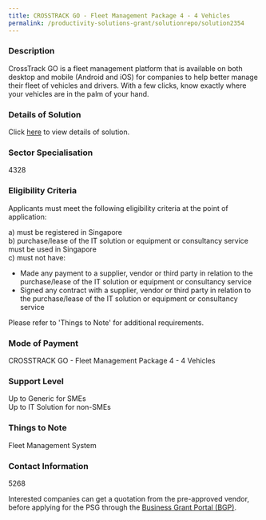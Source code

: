 ```yaml
---
title: CROSSTRACK GO - Fleet Management Package 4 - 4 Vehicles
permalink: /productivity-solutions-grant/solutionrepo/solution2354
---
```


### Description

CrossTrack GO is a fleet management platform that is available on both desktop and mobile (Android and iOS) for companies to help better manage their fleet of vehicles and drivers. With a few clicks, know exactly where your vehicles are in the palm of your hand.

### Details of Solution

Click <a href='CROSSTRACK PTE LTD' target='_blank' rel='noopener'>here</a> to view details of solution.

### Sector Specialisation

 4328 

### Eligibility Criteria

Applicants must meet the following eligibility criteria at the point of application:

a) must be registered in Singapore <br>
b) purchase/lease of the IT solution or equipment or consultancy service must be used in Singapore <br>
c) must not have:
- Made any payment to a supplier, vendor or third party in relation to the purchase/lease of the IT solution or equipment or consultancy service
- Signed any contract with a supplier, vendor or third party in relation to the purchase/lease of the IT solution or equipment or consultancy service

Please refer to 'Things to Note' for additional requirements.

### Mode of Payment
CROSSTRACK GO - Fleet Management Package 4 - 4 Vehicles

### Support Level
Up to Generic for SMEs <br>
Up to IT Solution for non-SMEs

### Things to Note
Fleet Management System

### Contact Information
5268

Interested companies can get a quotation from the pre-approved vendor, before applying for the PSG through the <a target='_blank' rel='noopener' href='https://www.businessgrants.gov.sg/'>Business Grant Portal (BGP)</a>.
